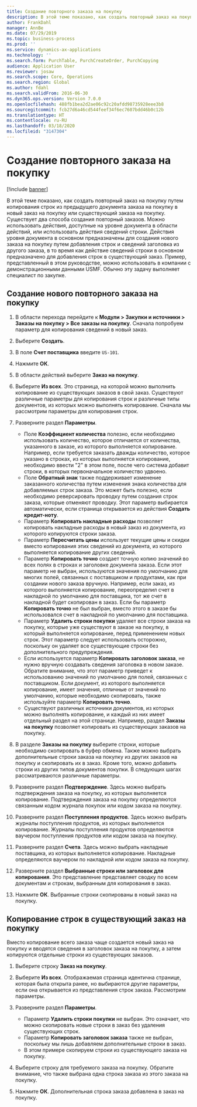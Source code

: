 ```yaml
---
title: Создание повторного заказа на покупку
description: В этой теме показано, как создать повторный заказ на покупку путем копирования строк из предыдущего документа заказа на покупку в новый заказ на покупку или существующий заказа на покупку.
author: FrankDahl
manager: AnnBe
ms.date: 07/29/2019
ms.topic: business-process
ms.prod: ''
ms.service: dynamics-ax-applications
ms.technology: ''
ms.search.form: PurchTable, PurchCreateOrder, PurchCopying
audience: Application User
ms.reviewer: josaw
ms.search.scope: Core, Operations
ms.search.region: Global
ms.author: fdahl
ms.search.validFrom: 2016-06-30
ms.dyn365.ops.version: Version 7.0.0
ms.openlocfilehash: 488fb1bea2d2ae06c92c20afdd98735928eee3b8
ms.sourcegitcommit: fcb27d6a46cd544feef34f6ec7607bdd46b0c12b
ms.translationtype: HT
ms.contentlocale: ru-RU
ms.lasthandoff: 03/18/2020
ms.locfileid: "3147304"
---
```

# <a name="create-a-repeat-purchase-order"></a>Создание повторного заказа на покупку

[!include [banner](../../includes/banner.md)]

В этой теме показано, как создать повторный заказ на покупку путем копирования строк из предыдущего документа заказа на покупку в новый заказ на покупку или существующий заказа на покупку. Существует два способа создания повторный заказов. Можно использовать действия, доступные на уровне документа в области действий, или использовать действия сведений строки. Действия уровня документа в основном предназначены для создания нового заказа на покупку путем добавления строк и сведений заголовка из другого заказа, в то время как действие сведений строки в основном предназначено для добавления строк в существующий заказ. Пример, представленный в этом руководстве, можно использовать в компании с демонстрационными данными USMF. Обычно эту задачу выполняет специалист по закупке.


## <a name="create-a-new-repeat-purchase-order"></a>Создание нового повторного заказа на покупку
1. В области перехода перейдите к **Модули > Закупки и источники > Заказы на покупку > Все заказы на покупку**. Сначала попробуем параметр для копирования сведений в новый заказ.  
2. Выберите **Создать**.
3. В поле **Счет поставщика** введите `US-101`.
4. Нажмите **ОК**.
5. В области действий выберите **Заказ на покупку**.
6. Выберите **Из всех**. Это страница, на которой можно выполнить копирование из существующих заказов в свой заказ. Существуют различные параметры для копирования строк и различные типы документов, из которых можно выполнять копирование. Сначала мы рассмотрим параметры для копирования строк. 
7. Разверните раздел **Параметры**.

    - Поле **Коэффициент количества** полезно, если необходимо использовать количество, которое отличается от количества, указанного в заказе, из которого выполняется копирование. Например, если требуется заказать дважды количество, которое указано в строках, из которых выполняется копирование, необходимо ввести "2" в этом поле, после чего система добавит строки, в которых первоначальное количество удвоено.  
    - Поле **Обратный знак** также поддерживает изменение заказанного количества путем изменения знака количества для добавляемых строк заказа. Это может быть полезно, если необходимо реверсировать проводку путем создания строк заказа, которые отменяют проводку. Этот параметр выбирается автоматически, если страница открывается из действия **Создать кредит-ноту**.  
    - Параметр **Копировать накладные расходы** позволяет копировать накладные расходы в новый заказ из документа, из которого копируются строки заказа.  
    - Параметр **Пересчитать цены** использует текущие цены и скидки вместо копирования этих сведений из документа, из которого выполняется копирование других сведений.  
    - Параметр **Копировать точно** создает точную копию значений во всех полях в строках и заголовке документа заказа. Если этот параметр не выбран, используются значения по умолчанию для многих полей, связанных с поставщиком и продуктами, как при создании нового заказа вручную. Например, если заказ, из которого выполняется копирование, переопределил счет в накладной по умолчанию для поставщика, тот же счет в накладной будет скопирован в заказ. Если бы параметр **Копировать точно** не был выбран, вместо этого в заказе бы использовался счет в накладной по умолчанию для поставщика.  
    - Параметр **Удалить строки покупки** удаляет все строки заказа на покупку, которые уже существуют в заказе на покупку, в который выполняется копирование, перед применением новых строк. Этот параметр следует использовать осторожно, поскольку он удаляет все существующие строки без дополнительного предупреждения.  
    - Если используется параметр **Копировать заголовок заказа**, не нужно вручную создавать сведения заголовка в новом заказе. Обратите внимание, что этот параметр приведет к использованию значений по умолчанию для полей, связанных с поставщиком. Если документ, из которого выполняется копирование, имеет значения, отличные от значений по умолчанию, которые необходимо скопировать, также используйте параметр **Копировать точно**.   
    - Существуют различных источники документов, из которых можно выполнять копирование, и каждый из них имеет отдельный раздел на этой странице. Например, раздел **Заказы на покупку** позволяет копировать из существующих заказов на покупку.  

8. В разделе **Заказы на покупку** выберите строки, которые необходимо скопировать в буфер обмена. Также можно выбрать дополнительные строки заказа на покупку из других заказов на покупку и скопировать их в заказ. Кроме того, можно добавить строки из других типов документов покупки. В следующих шагах рассматриваются различные параметры.  
9. Разверните раздел **Подтверждение**. Здесь можно выбрать подтверждения заказа на покупку, из которых выполняется копирование. Подтверждения заказа на покупку определяются связанным кодом журнала покупок или кодом заказа на покупку.  
10. Разверните раздел **Поступления продуктов**. Здесь можно выбрать журналы поступления продуктов, из которых выполняется копирование. Журналы поступления продуктов определяются ваучером поступления продуктов или кодом заказа на покупку.   
11. Разверните раздел **Счета**. Здесь можно выбрать накладные поставщика, из которых выполняется копирование. Накладные определяются ваучером по накладной или кодом заказа на покупку.   
12. Разверните раздел **Выбранные строки или заголовок для копирования**. Это представление представляет сводку по всем документам и строкам, выбранным для копирования в заказ.   
13. Нажмите **ОК**. Выбранные строки скопированы в новый заказ на покупку.   

## <a name="copy-lines-to-an-existing-purchase-order"></a>Копирование строк в существующий заказ на покупку  

Вместо копирование всего заказа чаще создается новый заказ на покупку и вводятся сведения в заголовок заказа на покупку, а затем копируются отдельные строки из существующих заказов.  

1. Выберите строку **Заказ на покупку**.
2. Выберите **Из всех**. Отображаемая страница идентична странице, которая была открыта ранее, но выбираются другие параметры, если она открывается из представления строк заказа. Рассмотрим параметры.   
3. Разверните раздел **Параметры**.

    - Параметр **Удалить строки покупки** не выбран. Это означает, что можно скопировать новые строки в заказ без удаления существующих строк.   
    - Параметр **Копировать заголовок заказа** также не выбран, поскольку мы лишь добавляем дополнительные строки в заказ.   
    - В этом примере скопируем строки из существующего заказа на покупку.   

4. Выберите строку для требуемого заказа на покупку. Обратите внимание, что также выбрана одна строка заказа из этого заказа на покупку.  
5. Нажмите **ОК**. Дополнительная строка заказа добавлена в заказ на покупку.  

